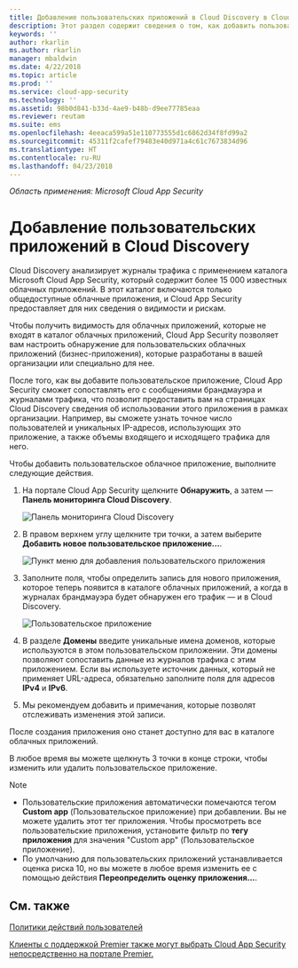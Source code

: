 ```yaml
---
title: Добавление пользовательских приложений в Cloud Discovery в Cloud App Security | Документация Майкрософт
description: Этот раздел содержит сведения о том, как добавить пользовательские приложения в Cloud Discovery, чтобы отслеживать теневые ИТ в Cloud App Security.
keywords: ''
author: rkarlin
ms.author: rkarlin
manager: mbaldwin
ms.date: 4/22/2018
ms.topic: article
ms.prod: ''
ms.service: cloud-app-security
ms.technology: ''
ms.assetid: 98b0d841-b33d-4ae9-b48b-d9ee77785eaa
ms.reviewer: reutam
ms.suite: ems
ms.openlocfilehash: 4eeaca599a51e110773555d1c6862d34f8fd99a2
ms.sourcegitcommit: 45311f2cafef79483e40d971a4c61c7673834d96
ms.translationtype: HT
ms.contentlocale: ru-RU
ms.lasthandoff: 04/23/2018
---
```

*Область применения: Microsoft Cloud App Security*

# <a name="add-custom-apps-to-cloud-discovery"></a>Добавление пользовательских приложений в Cloud Discovery
    
Cloud Discovery анализирует журналы трафика с применением каталога Microsoft Cloud App Security, который содержит более 15 000 известных облачных приложений. В этот каталог включаются только общедоступные облачные приложения, и Cloud App Security предоставляет для них сведения о видимости и рискам.

Чтобы получить видимость для облачных приложений, которые не входят в каталог облачных приложений, Cloud App Security позволяет вам настроить обнаружение для пользовательских облачных приложений (бизнес-приложения), которые разработаны в вашей организации или специально для нее.

После того, как вы добавите пользовательское приложение, Cloud App Security сможет сопоставлять его с сообщениями брандмауэра и журналами трафика, что позволит предоставить вам на страницах Cloud Discovery сведения об использовании этого приложения в рамках организации. Например, вы сможете узнать точное число пользователей и уникальных IP-адресов, использующих это приложение, а также объемы входящего и исходящего трафика для него. 

Чтобы добавить пользовательское облачное приложение, выполните следующие действия.

1. На портале Cloud App Security щелкните **Обнаружить**, а затем — **Панель мониторинга Cloud Discovery**. 
  
   ![Панель мониторинга Cloud Discovery](./media/cloud-discovery-dashboard-menu.png)

2. В правом верхнем углу щелкните три точки, а затем выберите **Добавить новое пользовательское приложение...**. 

   ![Пункт меню для добавления пользовательского приложения](./media/add-custom-app-menu.png)

3. Заполните поля, чтобы определить запись для нового приложения, которое теперь появится в каталоге облачных приложений, а когда в журналах брандмауэра будет обнаружен его трафик — и в Cloud Discovery.

   ![Пользовательское приложение](./media/add-custom-app.png)

4. В разделе **Домены** введите уникальные имена доменов, которые используются в этом пользовательском приложении. Эти домены позволяют сопоставить данные из журналов трафика с этим приложением. Если вы используете источник данных, который не применяет URL-адреса, обязательно заполните поля для адресов **IPv4** и **IPv6**.
5. Мы рекомендуем добавить и примечания, которые позволят отслеживать изменения этой записи.

После создания приложения оно станет доступно для вас в каталоге облачных приложений.

В любое время вы можете щелкнуть 3 точки в конце строки, чтобы изменить или удалить пользовательское приложение.

>[!NOTE]
> - Пользовательские приложения автоматически помечаются тегом **Custom app** (Пользовательское приложение) при добавлении. Вы не можете удалить этот тег приложения.
Чтобы просмотреть все пользовательские приложения, установите фильтр по **тегу приложения** для значения "Custom app" (Пользовательское приложение). 
> - По умолчанию для пользовательских приложений устанавливается оценка риска 10, но вы можете в любое время изменить ее с помощью действия **Переопределить оценку приложения...**.

  
## <a name="see-also"></a>См. также  
[Политики действий пользователей](user-activity-policies.md)   

[Клиенты с поддержкой Premier также могут выбрать Cloud App Security непосредственно на портале Premier.](https://premier.microsoft.com/)  
  
  